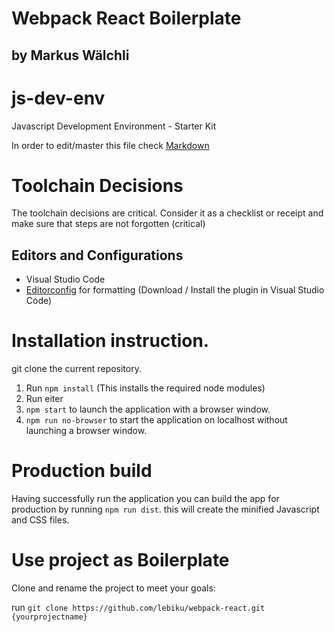 # Webpack React Boilerplate
## by Markus Wälchli

# js-dev-env
Javascript Development Environment - Starter Kit

In order to edit/master this file check [Markdown](https://guides.github.com/features/mastering-markdown/)

# Toolchain Decisions
The toolchain decisions are critical. Consider it as a checklist or receipt and make sure that steps are not forgotten (critical) 

## Editors and Configurations
* Visual Studio Code 
* [Editorconfig](http://editorconfig.org/) for formatting (Download / Install the plugin in Visual Studio Code)

# Installation instruction.
git clone the current repository.

1. Run `npm install` (This installs the required node modules)
2. Run eiter
 1. `npm start` to launch the application with a browser window.
 2. `npm run no-browser` to start the application on localhost without launching a browser window.

# Production build
Having successfully run the application you can build the app for production by running `npm run dist`. this will create the minified Javascript and CSS files.

# Use project as Boilerplate
Clone and rename the project to meet your goals:

run `git clone https://github.com/lebiku/webpack-react.git {yourprojectname}`
